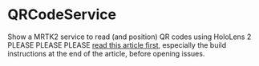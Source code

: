 # QRCodeService
Show a MRTK2 service to read (and position) QR codes using HoloLens 2
PLEASE PLEASE PLEASE [read this article first](https://localjoost.github.io/Positioning-QR-codes-in-space-with-HoloLens-2-building-a-'poor-man's-Vuforia'/), especially the build instructions at the end of the article, before opening issues. 
